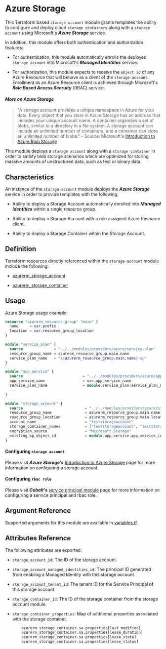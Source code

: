 # Azure Storage

This Terraform based `storage-account` module grants templates the ability to configure and deploy cloud `storage containers` along with a `storage account` using Microsoft's _**Azure Storage**_ service.

In addition, this module offers both authentication and authorization features:

- For authentication, this module automatically enrolls the deployed `storage account` into Microsoft's _**Managed Identities**_ service.

- For authorization, this module expects to receive the `object id` of any Azure Resource that will behave as a client of the `storage-account`. Enrollment as an Azure Resource client is achieved through Microsoft's _**Role Based Access Secruity**_ (RBAC) service.

#### _More on Azure Storage_

> "A storage account provides a unique namespace in Azure for your data. Every object that you store in Azure Storage has an address that includes your unique account name. A container organizes a set of blobs, similar to a directory in a file system. A storage account can include an unlimited number of containers, and a container can store an unlimited number of blobs." - Source: Microsoft's [Introduction to Azure Blob Storage](https://docs.microsoft.com/en-us/azure/storage/blobs/storage-blobs-introduction)

This module deploys a `storage account` along with a `storage container` in order to satisfy blob storage scenarios which are optimized for storing massive amounts of unstructured data, such as text or binary data.

## Characteristics

An instance of the `storage-account` module deploys the _**Azure Storage**_ service in order to provide templates with the following:

- Ability to deploy a Storage Account automatically enrolled into _**Managed Identities**_ within a single resource group.

- Ability to deploy a Storage Account with a role assigned Azure Resource client.

- Ability to deploy a Storage Container within the Storage Account.

## Definition

Terraform resources directly referenced within the `storage-account` module include the following:

- [azurerm_storage_account](https://www.terraform.io/docs/providers/azurerm/r/storage_account.html)

- [azurerm_storage_container](https://www.terraform.io/docs/providers/azurerm/r/storage_container.html)

## Usage

Azure Storage usage example:

```terraform
resource "azurerm_resource_group" "main" {
  name     = var.prefix
  location = var.resource_group_location
}

module "service_plan" {
  source              = "../../modules/providers/azure/service-plan"
  resource_group_name = azurerm_resource_group.main.name
  service_plan_name   = "${azurerm_resource_group.main.name}-sp"
}

module "app_service" {
  source                           = "../../modules/providers/azure/app-service"
  app_service_name                 = var.app_service_name
  service_plan_name                = module.service_plan.service_plan_name
  ...
}

module "storage_account" {
  source                            = "../../modules/providers/azure/storage-account"
  resource_group_name               = azurerm_resource_group.main.name
  resource_group_location           = azurerm_resource_group.main.location
  account_name                      = "teststorageaccount"
  storage_container_names           = ["teststorageaccount", "teststorageaccount"]
  encryption_source                 = "Microsoft.Storage"
  existing_sp_object_id             = module.app_service.app_service_identity_object_ids[0]
}
```

#### Configuring `storage account`

Please visit _**Azure Storage's**_ [Introduction to Azure Storage](https://docs.microsoft.com/en-us/azure/storage/common/storage-introduction.) page for more information on configuring a storage account.

#### Configuring `rbac role`

Please visit _**Cobalt's**_ [service principal module](../service-principal) page for more information on configuring a service principal and rbac role.

## Argument Reference

Supported arguments for this module are available in [variables.tf](variables.tf).

## Attributes Reference

The following attributes are exported:

- `storage_account_id`: The ID of the storage account.
- `storage_account_managed_identities_id`: The principal ID generated from enabling a Managed Identity with this storage account.
- `storage_account_tenant_id`: The tenant ID for the Service Principal of this storage account.
- `storage_container_id`: The ID of the storage container from the storage account module.
- `storage_container_properties`: Map of additional properties associated with the storage container.

  ```terraform
      azurerm_storage_container.sa.properties[last_modified]
      azurerm_storage_container.sa.properties[lease_duration]
      azurerm_storage_container.sa.properties[lease_state]
      azurerm_storage_container.sa.properties[lease_status]
  ```
